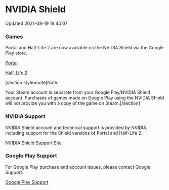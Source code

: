 # NVIDIA Shield
Updated 2021-08-19 19.40.07

### Games
Portal and Half-Life 2 are now available on the NVIDIA Shield via the Google Play store.  
  
[Portal](https://play.google.com/store/apps/details?id=com.nvidia.valvesoftware.portal)  
  
[Half-Life 2](https://play.google.com/store/apps/details?id=com.nvidia.valvesoftware.halflife2)  
  
[section style=note]Note:  
  
Your Steam account is separate from your Google Play/NVIDIA Shield account.  Purchases of games made on Google Play using the NVIDIA Shield will not provide you with a copy of the game on Steam.[/section]  
### NVIDIA Support
NVIDIA Shield account and technical support is provided by NVIDIA, including support for the Shield versions of Portal and Half-Life 2.  
  
[NVIDIA Shield Support Site](https://nvidia.custhelp.com/app/shield/st/5/p/178/page/1)  
  
### Google Play Support
For Google Play purchase and account issues, please contact Google Support:  
  
[Google Play Support](https://support.google.com/googleplay/)  
  
